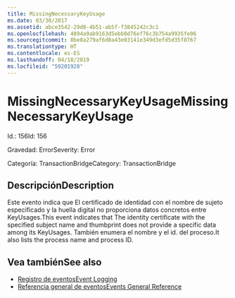 ```yaml
---
title: MissingNecessaryKeyUsage
ms.date: 03/30/2017
ms.assetid: abce3542-29d8-4b51-ab5f-f3845242c3c1
ms.openlocfilehash: 4894a9ab9163d5ebb8d76ef76c3b754a9935fe06
ms.sourcegitcommit: 0be8a279af6d8a43e03141e349d3efd5d35f8767
ms.translationtype: HT
ms.contentlocale: es-ES
ms.lasthandoff: 04/18/2019
ms.locfileid: "59201928"
---
```

# <a name="missingnecessarykeyusage"></a><span data-ttu-id="22e9b-102">MissingNecessaryKeyUsage</span><span class="sxs-lookup"><span data-stu-id="22e9b-102">MissingNecessaryKeyUsage</span></span>
<span data-ttu-id="22e9b-103">Id.: 156</span><span class="sxs-lookup"><span data-stu-id="22e9b-103">Id: 156</span></span>  
  
 <span data-ttu-id="22e9b-104">Gravedad: Error</span><span class="sxs-lookup"><span data-stu-id="22e9b-104">Severity: Error</span></span>  
  
 <span data-ttu-id="22e9b-105">Categoría: TransactionBridge</span><span class="sxs-lookup"><span data-stu-id="22e9b-105">Category: TransactionBridge</span></span>  
  
## <a name="description"></a><span data-ttu-id="22e9b-106">Descripción</span><span class="sxs-lookup"><span data-stu-id="22e9b-106">Description</span></span>  
 <span data-ttu-id="22e9b-107">Este evento indica que El certificado de identidad con el nombre de sujeto especificado y la huella digital no proporciona datos concretos entre KeyUsages.</span><span class="sxs-lookup"><span data-stu-id="22e9b-107">This event indicates that The identity certificate with the specified subject name and thumbprint does not provide a specific data among its KeyUsages.</span></span> <span data-ttu-id="22e9b-108">También enumera el nombre y el id. del proceso.</span><span class="sxs-lookup"><span data-stu-id="22e9b-108">It also lists the process name and process ID.</span></span>  
  
## <a name="see-also"></a><span data-ttu-id="22e9b-109">Vea también</span><span class="sxs-lookup"><span data-stu-id="22e9b-109">See also</span></span>

- [<span data-ttu-id="22e9b-110">Registro de eventos</span><span class="sxs-lookup"><span data-stu-id="22e9b-110">Event Logging</span></span>](../../../../../docs/framework/wcf/diagnostics/event-logging/index.md)
- [<span data-ttu-id="22e9b-111">Referencia general de eventos</span><span class="sxs-lookup"><span data-stu-id="22e9b-111">Events General Reference</span></span>](../../../../../docs/framework/wcf/diagnostics/event-logging/events-general-reference.md)
